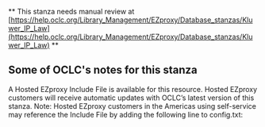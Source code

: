 ** This stanza needs manual review at [https://help.oclc.org/Library_Management/EZproxy/Database_stanzas/Kluwer_IP_Law](https://help.oclc.org/Library_Management/EZproxy/Database_stanzas/Kluwer_IP_Law) **

## Some of OCLC's notes for this stanza

A Hosted EZproxy Include File is available for this resource. Hosted EZproxy customers will receive automatic updates with OCLC&rsquo;s latest version of this stanza. Note: Hosted EZproxy customers in the Americas using self-service may reference the Include File by adding the following line to config.txt:

&nbsp;

&nbsp;

